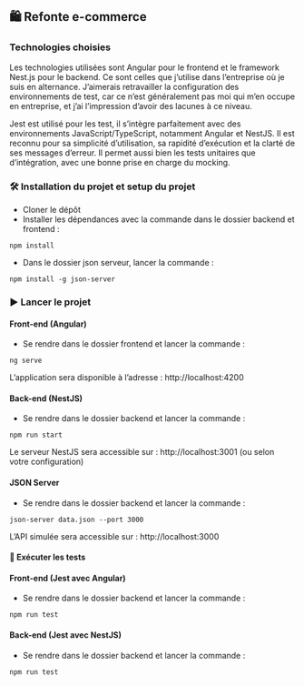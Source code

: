 ## 🛍️ Refonte e-commerce

### Technologies choisies
Les technologies utilisées sont Angular pour le frontend et le framework Nest.js pour le backend. Ce sont celles que j’utilise dans l’entreprise où je suis en alternance. J’aimerais retravailler la configuration des environnements de test, car ce n’est généralement pas moi qui m’en occupe en entreprise, et j’ai l’impression d’avoir des lacunes à ce niveau.

Jest est utilisé pour les test, il s’intègre parfaitement avec des environnements JavaScript/TypeScript, notamment Angular et NestJS. Il est reconnu pour sa simplicité d’utilisation, sa rapidité d’exécution et la clarté de ses messages d’erreur. Il permet aussi bien les tests unitaires que d’intégration, avec une bonne prise en charge du mocking.

### 🛠️ Installation du projet et setup du projet
- Cloner le dépôt
- Installer les dépendances avec la commande dans le dossier backend et frontend :
```
npm install
```
- Dans le dossier json serveur, lancer la commande :
```
npm install -g json-server
```

### ▶️ Lancer le projet
#### Front-end (Angular)

- Se rendre dans le dossier frontend et lancer la commande :
```
ng serve
```

L’application sera disponible à l’adresse : http://localhost:4200

#### Back-end (NestJS)

- Se rendre dans le dossier backend et lancer la commande :
```
npm run start
```
Le serveur NestJS sera accessible sur : http://localhost:3001 (ou selon votre configuration)

#### JSON Server
- Se rendre dans le dossier backend et lancer la commande :
```
json-server data.json --port 3000
```

L’API simulée sera accessible sur : http://localhost:3000

#### 🧪 Exécuter les tests
#### Front-end (Jest avec Angular)
- Se rendre dans le dossier backend et lancer la commande :
```
npm run test
```
#### Back-end (Jest avec NestJS)
- Se rendre dans le dossier backend et lancer la commande :
```
npm run test
```